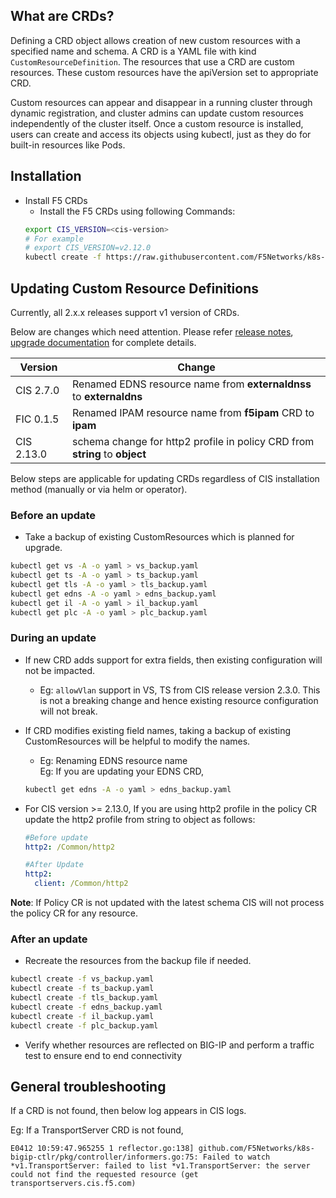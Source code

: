 ## What are CRDs?

Defining a CRD object allows creation of new custom resources with a specified name and schema. A CRD is a YAML file with kind `CustomResourceDefinition`.
The resources that use a CRD are custom resources. These custom resources have the apiVersion set to appropriate CRD.

Custom resources can appear and disappear in a running cluster through dynamic registration, and cluster admins can update custom resources independently of the cluster itself. Once a custom resource is installed, users can create and access its objects using kubectl, just as they do for built-in resources like Pods.

## Installation

* Install F5 CRDs
  - Install the F5 CRDs using following Commands:
  ```sh
  export CIS_VERSION=<cis-version>
  # For example
  # export CIS_VERSION=v2.12.0
  kubectl create -f https://raw.githubusercontent.com/F5Networks/k8s-bigip-ctlr/${CIS_VERSION}/docs/config_examples/customResourceDefinitions/customresourcedefinitions.yml
  ```

## Updating Custom Resource Definitions

Currently, all 2.x.x releases support v1 version of CRDs. 

Below are changes which need attention. Please refer [release notes](https://github.com/F5Networks/k8s-bigip-ctlr/blob/2.x-master/docs/RELEASE-NOTES.rst), [upgrade documentation](https://github.com/F5Networks/k8s-bigip-ctlr/blob/2.x-master/docs/upgradeProcess.md) for complete details.

| Version    | Change                                                                      |
|------------|-----------------------------------------------------------------------------|
| CIS 2.7.0  | Renamed EDNS resource name from **externaldnss** to **externaldns**         |
| FIC 0.1.5  | Renamed IPAM resource name from **f5ipam** CRD to **ipam**                  |
| CIS 2.13.0 | schema change for http2 profile in policy CRD from **string** to **object** |

Below steps are applicable for updating CRDs regardless of CIS installation method (manually or via helm or operator).

### Before an update 

* Take a backup of existing CustomResources which is planned for upgrade.
```sh
kubectl get vs -A -o yaml > vs_backup.yaml
kubectl get ts -A -o yaml > ts_backup.yaml
kubectl get tls -A -o yaml > tls_backup.yaml
kubectl get edns -A -o yaml > edns_backup.yaml
kubectl get il -A -o yaml > il_backup.yaml
kubectl get plc -A -o yaml > plc_backup.yaml
```

### During an update

* If new CRD adds support for extra fields, then existing configuration will not be impacted. 
  * Eg: `allowVlan` support in VS, TS from CIS release version 2.3.0. This is not a breaking change and hence existing resource configuration will not break.
* If CRD modifies existing field names, taking a backup of existing CustomResources will be helpful to modify the names.
  * Eg: Renaming EDNS resource name  
  Eg: If you are updating your EDNS CRD,
  ```sh
  kubectl get edns -A -o yaml > edns_backup.yaml
  ```
* For CIS version >= 2.13.0, If you are using http2 profile in the policy CR update the http2 profile from string to object as follows:
  ```yaml
  #Before update 
  http2: /Common/http2
  ```
  
  ```yaml
  #After Update 
  http2:
    client: /Common/http2
  ```
**Note**: If Policy CR is not updated with the latest schema CIS will not process the policy CR for any resource. 

### After an update

* Recreate the resources from the backup file if needed. 
```sh
kubectl create -f vs_backup.yaml
kubectl create -f ts_backup.yaml
kubectl create -f tls_backup.yaml
kubectl create -f edns_backup.yaml
kubectl create -f il_backup.yaml
kubectl create -f plc_backup.yaml
```
* Verify whether resources are reflected on BIG-IP and perform a traffic test to ensure end to end connectivity

## General troubleshooting

If a CRD is not found, then below log appears in CIS logs.

Eg: If a TransportServer CRD is not found,
```shell
E0412 10:59:47.965255 1 reflector.go:138] github.com/F5Networks/k8s-bigip-ctlr/pkg/controller/informers.go:75: Failed to watch *v1.TransportServer: failed to list *v1.TransportServer: the server could not find the requested resource (get transportservers.cis.f5.com)
```